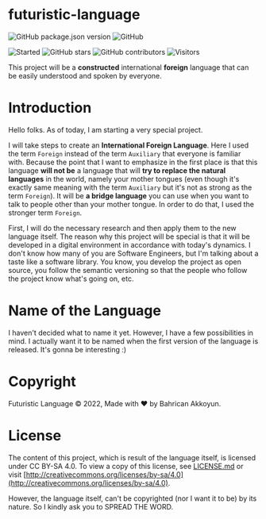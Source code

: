 # futuristic-language

![GitHub package.json version](https://img.shields.io/github/package-json/v/b8kkyn/futuristic-language?style=for-the-badge) ![GitHub](https://img.shields.io/github/license/b8kkyn/futuristic-language?style=for-the-badge)

![Started](https://img.shields.io/badge/started-5%20May%202022-yellow?style=for-the-badge) ![GitHub stars](https://img.shields.io/github/stars/b8kkyn/futuristic-language?style=for-the-badge) ![GitHub contributors](https://img.shields.io/github/contributors/b8kkyn/futuristic-language?style=for-the-badge) ![Visitors](https://api.visitorbadge.io/api/visitors?path=https%3A%2F%2Fgithub.com%2Fb8kkyn%2Ffuturistic-language&countColor=%2337d67a)

This project will be a **constructed** international **foreign** language that can be easily understood and spoken by everyone.

# Introduction

Hello folks. As of today, I am starting a very special project.

I will take steps to create an **International Foreign Language**. Here I used the term `Foreign` instead of the term `Auxiliary` that everyone is familiar with. Because the point that I want to emphasize in the first place is that this language **will not be** a language that will **try to replace the natural languages** ​​in the world, namely your mother tongues (even though it's exactly same meaning with the term `Auxiliary` but it's not as strong as the term `Foreign`). It will be **a bridge language** you can use when you want to talk to people other than your mother tongue. In order to do that, I used the stronger term `Foreign`.

First, I will do the necessary research and then apply them to the new language itself. The reason why this project will be special is that it will be developed in a digital environment in accordance with today's dynamics. I don't know how many of you are Software Engineers, but I'm talking about a taste like a software library. You know, you develop the project as open source, you follow the semantic versioning so that the people who follow the project know what's going on, etc.

# Name of the Language

I haven't decided what to name it yet. However, I have a few possibilities in mind. I actually want it to be named when the first version of the language is released. It's gonna be interesting :)

# Copyright

Futuristic Language © 2022, Made with ♥ by Bahrican Akkoyun.

# License

The content of this project, which is result of the language itself, is licensed under CC BY-SA 4.0. To view a copy of this license, see [LICENSE.md](LICENSE.md) or visit [http://creativecommons.org/licenses/by-sa/4.0](http://creativecommons.org/licenses/by-sa/4.0).

However, the language itself, can't be copyrighted (nor I want it to be) by its nature. So I kindly ask you to SPREAD THE WORD.
